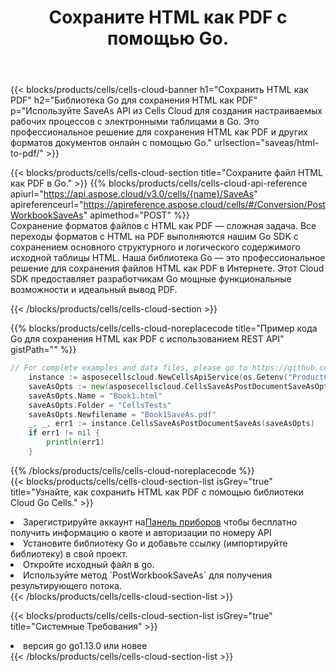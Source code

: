 ﻿---
title:  Сохраните HTML как PDF с помощью Go.
description:  Использование Aspose.Cells Cloud SDK для Go для сохранения файла формата HTML как файла формата PDF.
kwords: Excel, Save HTML as PDF, REST, Go
howto: How to save HTML as PDF using Aspose.Cells Cloud Go library.
---
{{< blocks/products/cells/cells-cloud-banner h1="Сохранить HTML как PDF" h2="Библиотека Go для сохранения HTML как PDF" p="Используйте SaveAs API из Cells Cloud для создания настраиваемых рабочих процессов с электронными таблицами в Go. Это профессиональное решение для сохранения HTML как PDF и других форматов документов онлайн с помощью Go." urlsection="saveas/html-to-pdf/" >}}

{{< blocks/products/cells/cells-cloud-section title="Сохраните файл HTML как PDF в Go." >}}
{{% blocks/products/cells/cells-cloud-api-reference apiurl="https://api.aspose.cloud/v3.0/cells/{name}/SaveAs" apireferenceurl="https://apireference.aspose.cloud/cells/#/Conversion/PostWorkbookSaveAs" apimethod="POST" %}}
<br/>
Сохранение форматов файлов с HTML как PDF — сложная задача. Все переходы форматов с HTML на PDF выполняются нашим Go SDK с сохранением основного структурного и логического содержимого исходной таблицы HTML. Наша библиотека Go — это профессиональное решение для сохранения файлов HTML как PDF в Интернете. Этот Cloud SDK предоставляет разработчикам Go мощные функциональные возможности и идеальный вывод PDF.

{{< /blocks/products/cells/cells-cloud-section >}}

{{% blocks/products/cells/cells-cloud-noreplacecode title="Пример кода Go для сохранения HTML как PDF с использованием REST API" gistPath="" %}}
  
```go
// For complete examples and data files, please go to https://github.com/aspose-cells-cloud/aspose-cells-cloud-go/
    instance := asposecellscloud.NewCellsApiService(os.Getenv("ProductClientId"), os.Getenv("ProductClientSecret"))
    saveAsOpts := new(asposecellscloud.CellsSaveAsPostDocumentSaveAsOpts)
    saveAsOpts.Name = "Book1.html"
    saveAsOpts.Folder = "CellsTests"
    saveAsOpts.Newfilename = "Book1SaveAs.pdf"
    _, _, err1 := instance.CellsSaveAsPostDocumentSaveAs(saveAsOpts)
    if err1 != nil {
	    println(err1)
    }
```
  
{{% /blocks/products/cells/cells-cloud-noreplacecode %}}
<br/>
{{< blocks/products/cells/cells-cloud-section-list isGrey="true" title="Узнайте, как сохранить HTML как PDF с помощью библиотеки Cloud Go Cells." >}}
<li> Зарегистрируйте аккаунт на<a href="https://dashboard.aspose.cloud/">Панель приборов</a> чтобы бесплатно получить информацию о квоте и авторизации по номеру API</li>
<li>Установите библиотеку Go и добавьте ссылку (импортируйте библиотеку) в свой проект.</li>
<li>Откройте исходный файл в go.</li>
<li>Используйте метод `PostWorkbookSaveAs` для получения результирующего потока.</li>
{{< /blocks/products/cells/cells-cloud-section-list >}}

{{< blocks/products/cells/cells-cloud-section-list isGrey="true" title="Системные Требования" >}}
<li>версия go go1.13.0 или новее</li>
{{< /blocks/products/cells/cells-cloud-section-list >}}
